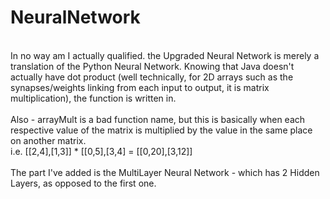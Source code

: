 # NeuralNetwork
<br>
In no way am I actually qualified. the Upgraded Neural Network is merely a translation of the Python Neural Network. Knowing that Java doesn't actually have dot product (well technically, for 2D arrays such as the synapses/weights linking from each input to output, it is matrix multiplication), the function is written in. 
<br> <br> Also - arrayMult is a bad function name, but this is basically when each respective value of the matrix is multiplied by the value in the same place on another matrix.
<br> i.e. [[2,4],[1,3]] * [[0,5],[3,4] = [[0,20],[3,12]]
<br>
<br>
The part I've added is the MultiLayer Neural Network - which has 2 Hidden Layers, as opposed to the first one.
